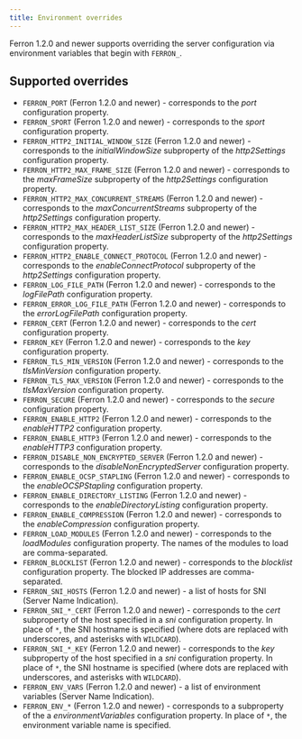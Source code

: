```yaml
---
title: Environment overrides
---
```


Ferron 1.2.0 and newer supports overriding the server configuration via environment variables that begin with `FERRON_`.

## Supported overrides

- `FERRON_PORT` (Ferron 1.2.0 and newer) - corresponds to the _port_ configuration property.
- `FERRON_SPORT` (Ferron 1.2.0 and newer) - corresponds to the _sport_ configuration property.
- `FERRON_HTTP2_INITIAL_WINDOW_SIZE` (Ferron 1.2.0 and newer) - corresponds to the _initialWindowSize_ subproperty of the _http2Settings_ configuration property.
- `FERRON_HTTP2_MAX_FRAME_SIZE` (Ferron 1.2.0 and newer) - corresponds to the _maxFrameSize_ subproperty of the _http2Settings_ configuration property.
- `FERRON_HTTP2_MAX_CONCURRENT_STREAMS` (Ferron 1.2.0 and newer) - corresponds to the _maxConcurrentStreams_ subproperty of the _http2Settings_ configuration property.
- `FERRON_HTTP2_MAX_HEADER_LIST_SIZE` (Ferron 1.2.0 and newer) - corresponds to the _maxHeaderListSize_ subproperty of the _http2Settings_ configuration property.
- `FERRON_HTTP2_ENABLE_CONNECT_PROTOCOL` (Ferron 1.2.0 and newer) - corresponds to the _enableConnectProtocol_ subproperty of the _http2Settings_ configuration property.
- `FERRON_LOG_FILE_PATH` (Ferron 1.2.0 and newer) - corresponds to the _logFilePath_ configuration property.
- `FERRON_ERROR_LOG_FILE_PATH` (Ferron 1.2.0 and newer) - corresponds to the _errorLogFilePath_ configuration property.
- `FERRON_CERT` (Ferron 1.2.0 and newer) - corresponds to the _cert_ configuration property.
- `FERRON_KEY` (Ferron 1.2.0 and newer) - corresponds to the _key_ configuration property.
- `FERRON_TLS_MIN_VERSION` (Ferron 1.2.0 and newer) - corresponds to the _tlsMinVersion_ configuration property.
- `FERRON_TLS_MAX_VERSION` (Ferron 1.2.0 and newer) - corresponds to the _tlsMaxVersion_ configuration property.
- `FERRON_SECURE` (Ferron 1.2.0 and newer) - corresponds to the _secure_ configuration property.
- `FERRON_ENABLE_HTTP2` (Ferron 1.2.0 and newer) - corresponds to the _enableHTTP2_ configuration property.
- `FERRON_ENABLE_HTTP3` (Ferron 1.2.0 and newer) - corresponds to the _enableHTTP3_ configuration property.
- `FERRON_DISABLE_NON_ENCRYPTED_SERVER` (Ferron 1.2.0 and newer) - corresponds to the _disableNonEncryptedServer_ configuration property.
- `FERRON_ENABLE_OCSP_STAPLING` (Ferron 1.2.0 and newer) - corresponds to the _enableOCSPStapling_ configuration property.
- `FERRON_ENABLE_DIRECTORY_LISTING` (Ferron 1.2.0 and newer) - corresponds to the _enableDirectoryListing_ configuration property.
- `FERRON_ENABLE_COMPRESSION` (Ferron 1.2.0 and newer) - corresponds to the _enableCompression_ configuration property.
- `FERRON_LOAD_MODULES` (Ferron 1.2.0 and newer) - corresponds to the _loadModules_ configuration property. The names of the modules to load are comma-separated.
- `FERRON_BLOCKLIST` (Ferron 1.2.0 and newer) - corresponds to the _blocklist_ configuration property. The blocked IP addresses are comma-separated.
- `FERRON_SNI_HOSTS` (Ferron 1.2.0 and newer) - a list of hosts for SNI (Server Name Indication).
- `FERRON_SNI_*_CERT` (Ferron 1.2.0 and newer) - corresponds to the _cert_ subproperty of the host specified in a _sni_ configuration property. In place of `*`, the SNI hostname is specified (where dots are replaced with underscores, and asterisks with `WILDCARD`).
- `FERRON_SNI_*_KEY` (Ferron 1.2.0 and newer) - corresponds to the _key_ subproperty of the host specified in a _sni_ configuration property. In place of `*`, the SNI hostname is specified (where dots are replaced with underscores, and asterisks with `WILDCARD`).
- `FERRON_ENV_VARS` (Ferron 1.2.0 and newer) - a list of environment variables (Server Name Indication).
- `FERRON_ENV_*` (Ferron 1.2.0 and newer) - corresponds to a subproperty of the a _environmentVariables_ configuration property. In place of `*`, the environment variable name is specified.
